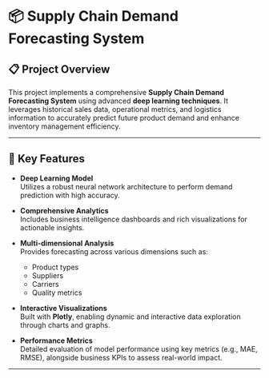 # 📦 Supply Chain Demand Forecasting System

## 📋 Project Overview
This project implements a comprehensive **Supply Chain Demand Forecasting System** using advanced **deep learning techniques**. It leverages historical sales data, operational metrics, and logistics information to accurately predict future product demand and enhance inventory management efficiency.

---

## 🎯 Key Features

- **Deep Learning Model**  
  Utilizes a robust neural network architecture to perform demand prediction with high accuracy.

- **Comprehensive Analytics**  
  Includes business intelligence dashboards and rich visualizations for actionable insights.

- **Multi-dimensional Analysis**  
  Provides forecasting across various dimensions such as:
  - Product types  
  - Suppliers  
  - Carriers  
  - Quality metrics  

- **Interactive Visualizations**  
  Built with **Plotly**, enabling dynamic and interactive data exploration through charts and graphs.

- **Performance Metrics**  
  Detailed evaluation of model performance using key metrics (e.g., MAE, RMSE), alongside business KPIs to assess real-world impact.

---

